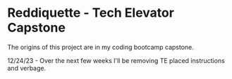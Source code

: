 # Reddiquette - Tech Elevator Capstone

The origins of this project are in my coding bootcamp capstone. 

12/24/23 - Over the next few weeks I'll be removing TE placed instructions and verbage.